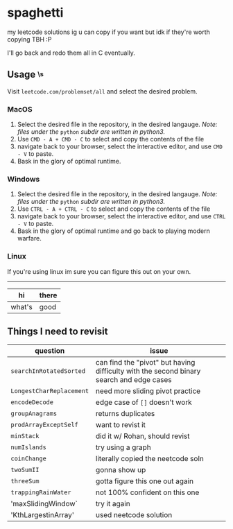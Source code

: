 # spaghetti

my leetcode solutions
ig u can copy if you want but idk if they're worth copying TBH :P

I'll go back and redo them all in C eventually.


## Usage <sup><sub>\s</sub></sup>
Visit `leetcode.com/problemset/all` and select the desired problem.

### MacOS
1. Select the desired file in the repository, in the desired langauge. *Note: files under the* `python` *subdir are written in python3.*
2. Use `CMD - A + CMD - C` to select and copy the contents of the file
3. navigate back to your browser, select the interactive editor, and use `CMD - V` to paste.
4. Bask in the glory of optimal runtime.


### Windows
1. Select the desired file in the repository, in the desired langauge. *Note: files under the* `python` *subdir are written in python3.*
2. Use `CTRL - A + CTRL - C` to select and copy the contents of the file
3. navigate back to your browser, select the interactive editor, and use `CTRL - V` to paste.
4. Bask in the glory of optimal runtime and go back to playing modern warfare.

### Linux
If you're using linux im sure you can figure this out on your own.


___ 

|hi    |there |
|------|------|
|what's|good  |



## Things I need to revisit


|question|issue|
|---|---|
|`searchInRotatedSorted`|can find the "pivot" but having difficulty with the second binary search and edge cases|
|`LongestCharReplacement`|need more sliding pivot practice|
|`encodeDecode`| edge case of `[]` doesn't work|
|`groupAnagrams`|returns duplicates|
|`prodArrayExceptSelf`|want to revist it|
|`minStack`|did it w/ Rohan, should revist|
|`numIslands`|try using a graph|
|`coinChange`|literally copied the neetcode soln|
|`twoSumII`|gonna show up|
|`threeSum`|gotta figure this one out again|
|`trappingRainWater`|not 100% confident on this one|
|'maxSlidingWindow`|try it again|
|'KthLargestinArray'|used neetcode solution|


